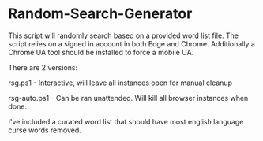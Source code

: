 # Random-Search-Generator

This script will randomly search based on a provided word list file. The script relies on a signed in account in both Edge and Chrome. Additionally a Chrome UA tool should be installed to force a mobile UA.

There are 2 versions:

rsg.ps1 - Interactive, will leave all instances open for manual cleanup

rsg-auto.ps1 - Can be ran unattended. Will kill all browser instances when done. 

I've included a curated word list that should have most english language curse words removed. 
